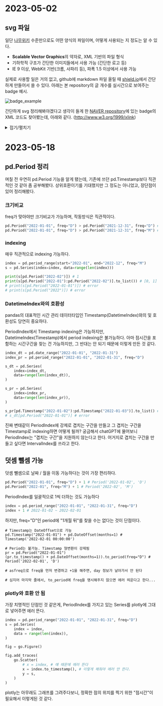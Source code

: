 # 2023-05-02

## svg 파일

일단 [나무위키](https://namu.wiki/w/SVG) 수준만으로도 어떤 양식의 파일이며, 어떻게 사용되는 지 정도는 알 수 있다. 

- **Scalable Vector Graphics**의 약자로, XML 기반의 파일 형식
- 기하학적 구조가 간단한 이미지들에서 사용 가능 (간단한 로고 등)
- IE 9 이상, WebKit 기반(크롬, 사파리 등), 파폭 1.5 이상에서 사용 가능

실제로 사용할 일은 거의 없고, github에 markdown 파일 올릴 때 [shield.io](https://shields.io/)에서 간단하게 만들어서 쓸 수 있다. 아래는 본 repository의 글 개수를 실시간으로 보여주는 badge 예시.

![badge_example](https://img.shields.io/github/directory-file-count/kookies371/TIL)

간단하게 svg 정리해봐야겠다고 생각이 들게 한 [NAVER repository](https://github.com/naver/nanumfont/blob/master/README.md)에 있는 badge의 XML 코드도 찾아봤는데, 아래와 같다. (http://www.w3.org/1999/xlink)

<details>
<summary>접기/펼치기</summary>

```XML
<xs:schema xmlns:xs="http://www.w3.org/2001/XMLSchema" xmlns:xlink="http://www.w3.org/1999/xlink" targetNamespace="http://www.w3.org/1999/xlink">
<xs:annotation>
<xs:documentation>
This schema document provides attribute declarations and attribute group, complex type and simple type definitions which can be used in the construction of user schemas to define the structure of particular linking constructs, e.g.
<![CDATA[ <xs:schema xmlns:xs="http://www.w3.org/2001/XMLSchema" xmlns:xl="http://www.w3.org/1999/xlink"> <xs:import namespace="http://www.w3.org/1999/xlink" location="http://www.w3.org/1999/xlink.xsd"> <xs:element name="mySimple"> <xs:complexType> ... <xs:attributeGroup ref="xl:simpleAttrs"/> ... </xs:complexType> </xs:element> ... </xs:schema> ]]>
</xs:documentation>
</xs:annotation>
<xs:import namespace="http://www.w3.org/XML/1998/namespace" schemaLocation="http://www.w3.org/2001/xml.xsd"/>
<xs:attribute name="type" type="xlink:typeType"/>
<xs:simpleType name="typeType">
<xs:restriction base="xs:token">
<xs:enumeration value="simple"/>
<xs:enumeration value="extended"/>
<xs:enumeration value="title"/>
<xs:enumeration value="resource"/>
<xs:enumeration value="locator"/>
<xs:enumeration value="arc"/>
</xs:restriction>
</xs:simpleType>
<xs:attribute name="href" type="xlink:hrefType"/>
<xs:simpleType name="hrefType">
<xs:restriction base="xs:anyURI"/>
</xs:simpleType>
<xs:attribute name="role" type="xlink:roleType"/>
<xs:simpleType name="roleType">
<xs:restriction base="xs:anyURI">
<xs:minLength value="1"/>
</xs:restriction>
</xs:simpleType>
<xs:attribute name="arcrole" type="xlink:arcroleType"/>
<xs:simpleType name="arcroleType">
<xs:restriction base="xs:anyURI">
<xs:minLength value="1"/>
</xs:restriction>
</xs:simpleType>
<xs:attribute name="title" type="xlink:titleAttrType"/>
<xs:simpleType name="titleAttrType">
<xs:restriction base="xs:string"/>
</xs:simpleType>
<xs:attribute name="show" type="xlink:showType"/>
<xs:simpleType name="showType">
<xs:restriction base="xs:token">
<xs:enumeration value="new"/>
<xs:enumeration value="replace"/>
<xs:enumeration value="embed"/>
<xs:enumeration value="other"/>
<xs:enumeration value="none"/>
</xs:restriction>
</xs:simpleType>
<xs:attribute name="actuate" type="xlink:actuateType"/>
<xs:simpleType name="actuateType">
<xs:restriction base="xs:token">
<xs:enumeration value="onLoad"/>
<xs:enumeration value="onRequest"/>
<xs:enumeration value="other"/>
<xs:enumeration value="none"/>
</xs:restriction>
</xs:simpleType>
<xs:attribute name="label" type="xlink:labelType"/>
<xs:simpleType name="labelType">
<xs:restriction base="xs:NCName"/>
</xs:simpleType>
<xs:attribute name="from" type="xlink:fromType"/>
<xs:simpleType name="fromType">
<xs:restriction base="xs:NCName"/>
</xs:simpleType>
<xs:attribute name="to" type="xlink:toType"/>
<xs:simpleType name="toType">
<xs:restriction base="xs:NCName"/>
</xs:simpleType>
<xs:attributeGroup name="simpleAttrs">
<xs:attribute ref="xlink:type" fixed="simple"/>
<xs:attribute ref="xlink:href"/>
<xs:attribute ref="xlink:role"/>
<xs:attribute ref="xlink:arcrole"/>
<xs:attribute ref="xlink:title"/>
<xs:attribute ref="xlink:show"/>
<xs:attribute ref="xlink:actuate"/>
</xs:attributeGroup>
<xs:group name="simpleModel">
<xs:sequence>
<xs:any processContents="lax" minOccurs="0" maxOccurs="unbounded"/>
</xs:sequence>
</xs:group>
<xs:complexType mixed="true" name="simple">
<xs:annotation>
<xs:documentation> Intended for use as the type of user-declared elements to make them simple links. </xs:documentation>
</xs:annotation>
<xs:group ref="xlink:simpleModel"/>
<xs:attributeGroup ref="xlink:simpleAttrs"/>
</xs:complexType>
<xs:attributeGroup name="extendedAttrs">
<xs:attribute ref="xlink:type" fixed="extended" use="required"/>
<xs:attribute ref="xlink:role"/>
<xs:attribute ref="xlink:title"/>
</xs:attributeGroup>
<xs:group name="extendedModel">
<xs:choice>
<xs:element ref="xlink:title"/>
<xs:element ref="xlink:resource"/>
<xs:element ref="xlink:locator"/>
<xs:element ref="xlink:arc"/>
</xs:choice>
</xs:group>
<xs:complexType name="extended">
<xs:annotation>
<xs:documentation> Intended for use as the type of user-declared elements to make them extended links. Note that the elements referenced in the content model are all abstract. The intention is that by simply declaring elements with these as their substitutionGroup, all the right things will happen. </xs:documentation>
</xs:annotation>
<xs:group ref="xlink:extendedModel" minOccurs="0" maxOccurs="unbounded"/>
<xs:attributeGroup ref="xlink:extendedAttrs"/>
</xs:complexType>
<xs:element name="title" type="xlink:titleEltType" abstract="true"/>
<xs:attributeGroup name="titleAttrs">
<xs:attribute ref="xlink:type" fixed="title" use="required"/>
<xs:attribute ref="xml:lang">
<xs:annotation>
<xs:documentation> xml:lang is not required, but provides much of the motivation for title elements in addition to attributes, and so is provided here for convenience. </xs:documentation>
</xs:annotation>
</xs:attribute>
</xs:attributeGroup>
<xs:group name="titleModel">
<xs:sequence>
<xs:any processContents="lax" minOccurs="0" maxOccurs="unbounded"/>
</xs:sequence>
</xs:group>
<xs:complexType mixed="true" name="titleEltType">
<xs:group ref="xlink:titleModel"/>
<xs:attributeGroup ref="xlink:titleAttrs"/>
</xs:complexType>
<xs:element name="resource" type="xlink:resourceType" abstract="true"/>
<xs:attributeGroup name="resourceAttrs">
<xs:attribute ref="xlink:type" fixed="resource" use="required"/>
<xs:attribute ref="xlink:role"/>
<xs:attribute ref="xlink:title"/>
<xs:attribute ref="xlink:label"/>
</xs:attributeGroup>
<xs:group name="resourceModel">
<xs:sequence>
<xs:any processContents="lax" minOccurs="0" maxOccurs="unbounded"/>
</xs:sequence>
</xs:group>
<xs:complexType mixed="true" name="resourceType">
<xs:group ref="xlink:resourceModel"/>
<xs:attributeGroup ref="xlink:resourceAttrs"/>
</xs:complexType>
<xs:element name="locator" type="xlink:locatorType" abstract="true"/>
<xs:attributeGroup name="locatorAttrs">
<xs:attribute ref="xlink:type" fixed="locator" use="required"/>
<xs:attribute ref="xlink:href" use="required"/>
<xs:attribute ref="xlink:role"/>
<xs:attribute ref="xlink:title"/>
<xs:attribute ref="xlink:label">
<xs:annotation>
<xs:documentation> label is not required, but locators have no particular XLink function if they are not labeled. </xs:documentation>
</xs:annotation>
</xs:attribute>
</xs:attributeGroup>
<xs:group name="locatorModel">
<xs:sequence>
<xs:element ref="xlink:title" minOccurs="0" maxOccurs="unbounded"/>
</xs:sequence>
</xs:group>
<xs:complexType name="locatorType">
<xs:group ref="xlink:locatorModel"/>
<xs:attributeGroup ref="xlink:locatorAttrs"/>
</xs:complexType>
<xs:element name="arc" type="xlink:arcType" abstract="true"/>
<xs:attributeGroup name="arcAttrs">
<xs:attribute ref="xlink:type" fixed="arc" use="required"/>
<xs:attribute ref="xlink:arcrole"/>
<xs:attribute ref="xlink:title"/>
<xs:attribute ref="xlink:show"/>
<xs:attribute ref="xlink:actuate"/>
<xs:attribute ref="xlink:from"/>
<xs:attribute ref="xlink:to">
<xs:annotation>
<xs:documentation> from and to have default behavior when values are missing </xs:documentation>
</xs:annotation>
</xs:attribute>
</xs:attributeGroup>
<xs:group name="arcModel">
<xs:sequence>
<xs:element ref="xlink:title" minOccurs="0" maxOccurs="unbounded"/>
</xs:sequence>
</xs:group>
<xs:complexType name="arcType">
<xs:group ref="xlink:arcModel"/>
<xs:attributeGroup ref="xlink:arcAttrs"/>
</xs:complexType>
</xs:schema>
```
</details>

# 2023-05-18

## pd.Period 정리

며칠 전 우연히 pd.Period 기능을 알게 됐는데, 기존에 쓰던 pd.Timestamp보다 직관적인 것 같아 좀 공부해봤다. 상위호환이기를 기대했지만 그 정도는 아니었고, 장단점이 있어 정리해봤다.

### 크기비교

freq가 맞아야만 크기비교가 가능하며, 작동방식은 직관적이다.
```python
pd.Period("2022-01-01", freq="D") > pd.Period("2021-12-31", freq="D") # True
pd.Period("2022-01-01", freq="D") > pd.Period("2021-12-31", freq="M") # error
```

### indexing

매우 직관적으로 indexing 가능하다.
```python
index = pd.period_range(start="2022-01", end="2022-12", freq="M")
s = pd.Series(index=index, data=range(len(index)))

print(s[pd.Period("2022-02")]) # 1
print(s[pd.Period("2022-01"):pd.Period("2022-02")].to_list()) # [0, 1]
# print(s[pd.Period("2022-01-01")]) # error
# print(s[pd.Period("2022")]) # error
```

### DatetimeIndex와의 호환성

pandas의 대표적인 시간 관리 데이터타입인 Timestamp(DatetimeIndex)와의 및 호환성도 당연히 중요하다.

PeriodIndex에서 Timestamp indexing은 가능하지만, DatetimeIndex(Timestamp)에서 period indexing은 불가능하다. 아마 점시간을 포함하는 시간구간을 찾는 건 가능하지만, 그 반대는 안 되기 때문에 이렇게 만든 것 같다.
```python
index_dt = pd.date_range("2022-01-01", "2022-01-31")
index_pr = pd.period_range("2022-01-01", "2022-01-31", freq="D")

s_dt = pd.Series(
    index=index_dt,
    data=range(len(index_dt)),
)

s_pr = pd.Series(
    index=index_pr,
    data=range(len(index_pr)),
)

s_pr[pd.Timestamp("2022-01-02"):pd.Timestamp("2022-01-03")].to_list() # [1, 2]
# s_dt[pd.Period("2022-01-01")] # error
```

진짜 변태같이 PeriodIndex에 강제로 겹치는 구간을 만들고 그 겹치는 구간을 Timestamp로 indexing하면 어떻게 될까? 궁금해서 chatGPT에 물어보니 PeriodIndex는 "겹치는 구간"을 지원하지 않는다고 한다. 어거지로 겹치는 구간을 만들고 싶다면 IntervalIndex를 쓰라고 한다.

## 덧셈 뺄셈 가능

덧셈 뺄셈으로 날짜 / 월을 이동 가능하다는 것이 가장 편리하다.

```python
pd.Period("2022-01-01", freq="D") + 1 # Period('2022-01-02', 'D')
pd.Period("2022-01", freq="M") + 1 # Period('2022-02', 'M')
```

PeriodIndex를 일괄적으로 1씩 더하는 것도 가능하다
```python
index = pd.period_range("2022-01-01", "2022-01-31", freq="D")
index + 1 # 2022-01-02 ~ 2022-02-01
```

하지만, freq="D"인 period에 "1개월 뒤"를 찾을 수는 없다는 것이 단점이다.

```Period
# Timestamp는 DateOffset으로 가능
pd.Timestamp("2022-01-01") + pd.DateOffset(months=1) # Timestamp('2022-02-01 00:00:00')

# Period는 불가능. Timestamp 형변환이 강제됨
pr = pd.Period("2022-01-01")
(pr.to_timestamp() + pd.DateOffset(months=1)).to_period(freq="D") # Period('2022-02-01', 'D')

# asfreq으로 freq을 먼저 변경하고 +1을 해주면, day 정보가 날아가서 안 된다

# 심지어 마지막 줄에서, to_period에 freq을 명시해주지 않으면 에러 띄운다고 한다...
```

### plotly와 호환 안 됨

가장 치명적인 단점인 것 같은게, PeriodIndex를 가지고 있는 Series를 plotly에 그대로 넣어주면 에러 뜬다.

```python
index = pd.period_range("2022-01-01", "2022-01-31", freq="D")
s = pd.Series(
    index = index,
    data = range(len(index)),
)

fig = go.Figure()

fig.add_traces(
    go.Scatter(
        # x = index, # 얘 때문에 에러 뜬다
        x = index.to_timestamp(), # 이렇게 해줘야 에러 안 뜬다.
        y = s,
    )
)
```
 
plotly는 아무래도 그래프를 그려주다보니, 정확한 점의 위치를 찍기 위한 "점시간"이 필요해서 이렇게된 것 같다.